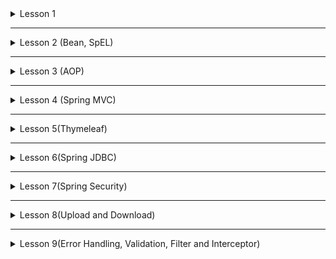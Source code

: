 <details>
<summary>Lesson 1</summary>

* Store va Item nomli classlarni yozing. Store Classida Item classni propertysi sifatida e'lon qiling. 
* XML Based konfiguratsiya bilan tepada yozilgan 2ta classni beanga aylantiring. Company Bean c-namespace orqali 
propertysini ishga tushiring. Item Bean p-namespace orqali propertylarni ishga tushiring.
* Java Based konfiguratsiya bilan tepada yozilgan 2ta classni Beanga aylantiring. Ushbu Beanlarni propertylarni 
postConstruct va preDestroy methodlari yordamida ishga tushiring.
* Student nomli bean yarating va uni ichida subjectlarni **List** va har bitta fan va uni bahosini saqlaydigan **Map** 
fieldlari bo'lsin.

</details>

------

<details>
<summary>Lesson 2 (Bean, SpEL)</summary>

* XML Based konfiguratsiyadan foydalanib **Company** va **Address** nomli beanlarni yarating va ularda istalgan typedagi 
propertylarni yozing.
* va ushbu beanlarni propertylarga **SpEL** orqali value bering.
* Huddi shu ishni ya'ni **SpEL** orqali propertylarga value berishini **Annotation** Based konfiguratsiya orqali qiling.
pastda example bor.

```java
@Component
public class SomethingBean {
    
    @Value("#{1 + 2}")
    public int somethingValue;
    
    // ...
}
```

</details>

------

<details>
<summary>Lesson 3 (AOP)</summary>

* Transform nomli class yarating va uni ichida 1..10 gacha bo'lgan sonlarni ekranga chiqaruvchi start() nomli method 
yozing va ushbu method chaqirilganda method bajarilishidan oldin va keyin log tashlaydigan dastur yozing. XML Based 
konfiguratsiyadan foydalanib, **Before**, **After** va **AfterReturning** **Advice** laridan ham foydalaning.
* Transform classni start method chaqirilganda endi exception sodir bo'lsa log tashlaydigan dastur yozing. Java Based
konfiguratsiyadan foydalanib. **TransformAspect** classida barcha Advicelarni (**@Before**, **@After**, **@AfterReturning** va 
**@AfterThrowing**) yozing.

```java
@Aspect
@Component
public class TransformAspect {
    // ...
}
```

</details>

------

<details>
<summary>Lesson 4 (Spring MVC)</summary>

* Spring MVC dan foydalanib databasedan userlarni olib ekran chiqazuvchi dastur yozing.
* Har bir userni to'liq ma'lumotlarni ko'rish uchun ham alohida pageda ko'rsatadigan API bo'lsin.

</details>

------

<details>
<summary>Lesson 5(Thymeleaf)</summary>

* 4chi darsda yozgan dasturimizni thymeleafdan foydalanib CRUD amallarni qila olish imkoniyatlarni ham qo'shing.

</details>

------

<details>
<summary>Lesson 6(Spring JDBC)</summary>

* Spring JDBC dan foydalanib CRUD qiling va API chiqazing.

</details>

------

<details>
<summary>Lesson 7(Spring Security)</summary>

* Spring Security o'zingiz qaytadan yozing va endi username bilan emas, email orqali kira oladigan qiling.
* va Thymeleaf orqali login va register page yarating.

</details>

------

<details>
<summary>Lesson 8(Upload and Download)</summary>

* Multi File qabul qiladigan va yuklab bo'lgandan so'ng filelarni pathni List qilib qaytaradigan Rest API yozing.

</details>

------

<details>
<summary>Lesson 9(Error Handling, Validation, Filter and Interceptor)</summary>

* Blog yaratadigan dastur yozing.
* Agar Blog toplimasa Error ni ushlang va ekranga 404 page chiqazing.
* Blog Create qiloyotgan paytda validatorlar qo'shing. Agar fieldlardan biri valid bo'lmasa error tashlangan.
* Errorlarni user tanlagan tilga qarab textlarni o'zgartiring.

</details>


